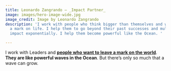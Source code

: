 ```yaml
---
title: Leonardo Zangrando – _Impact Partner_
image: images/hero-image-wide.jpg
image_credit: Image by Leonardo Zangrando
description: 'I work with people who think bigger than themselves and want to leave
  a mark on life. I help them to go beyond their past successes and multiply their
  impact exponentially. I help them become powerful like the Ocean. '

---
```

I work with Leaders and [**people who want to leave a mark on the world**](/you). **They are like powerful waves in the Ocean**. But there’s only so much that a wave can grow.
